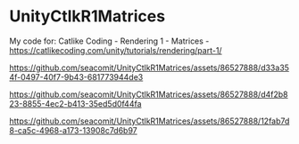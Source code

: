 # UnityCtlkR1Matrices
My code for: Catlike Coding - Rendering 1 - Matrices - https://catlikecoding.com/unity/tutorials/rendering/part-1/


https://github.com/seacomit/UnityCtlkR1Matrices/assets/86527888/d33a354f-0497-40f7-9b43-681773944de3

https://github.com/seacomit/UnityCtlkR1Matrices/assets/86527888/d4f2b823-8855-4ec2-b413-35ed5d0f44fa

https://github.com/seacomit/UnityCtlkR1Matrices/assets/86527888/12fab7d8-ca5c-4968-a173-13908c7d6b97
